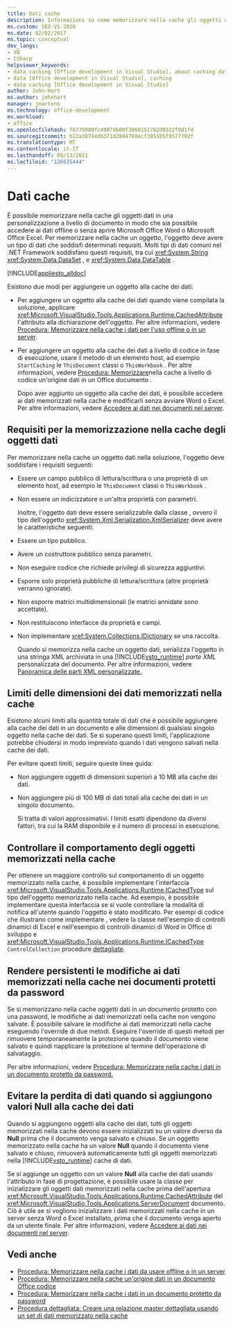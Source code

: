 ```yaml
---
title: Dati cache
description: Informazioni su come memorizzare nella cache gli oggetti dati in una personalizzazione a livello di documento in modo che sia possibile accedere ai dati offline o senza aprire Microsoft Office Word o Excel.
ms.custom: SEO-VS-2020
ms.date: 02/02/2017
ms.topic: conceptual
dev_langs:
- VB
- CSharp
helpviewer_keywords:
- data caching [Office development in Visual Studio], about caching data
- data [Office development in Visual Studio], caching
- data caching [Office development in Visual Studio]
author: John-Hart
ms.author: johnhart
manager: jmartens
ms.technology: office-development
ms.workload:
- office
ms.openlocfilehash: f8779089fc4987d600f3860151782d0322f9d1fd
ms.sourcegitcommit: b12a38744db371d2894769ecf305585f9577792f
ms.translationtype: MT
ms.contentlocale: it-IT
ms.lasthandoff: 09/13/2021
ms.locfileid: "126635444"
---
```

# <a name="cache-data"></a>Dati cache
  È possibile memorizzare nella cache gli oggetti dati in una personalizzazione a livello di documento in modo che sia possibile accedere ai dati offline o senza aprire Microsoft Office Word o Microsoft Office Excel. Per memorizzare nella cache un oggetto, l'oggetto deve avere un tipo di dati che soddisfi determinati requisiti. Molti tipi di dati comuni nel .NET Framework soddisfano questi requisiti, tra cui <xref:System.String> <xref:System.Data.DataSet> , e <xref:System.Data.DataTable> .

 [!INCLUDE[appliesto_alldoc](../vsto/includes/appliesto-alldoc-md.md)]

 Esistono due modi per aggiungere un oggetto alla cache dei dati:

- Per aggiungere un oggetto alla cache dei dati quando viene compilata la soluzione, applicare <xref:Microsoft.VisualStudio.Tools.Applications.Runtime.CachedAttribute> l'attributo alla dichiarazione dell'oggetto. Per altre informazioni, vedere [Procedura: Memorizzare nella cache i dati per l'uso offline o in un server](../vsto/how-to-cache-data-for-use-offline-or-on-a-server.md).

- Per aggiungere un oggetto alla cache dei dati a livello di codice in fase di esecuzione, usare il metodo di un elemento host, ad esempio `StartCaching` le `ThisDocument` classi o `ThisWorkbook` . Per altre informazioni, vedere [Procedura: Memorizzare](../vsto/how-to-programmatically-cache-a-data-source-in-an-office-document.md)nella cache a livello di codice un'origine dati in un Office documento .

  Dopo aver aggiunto un oggetto alla cache dei dati, è possibile accedere ai dati memorizzati nella cache e modificarli senza avviare Word o Excel. Per altre informazioni, vedere [Accedere ai dati nei documenti nel server](../vsto/accessing-data-in-documents-on-the-server.md).

## <a name="requirements-for-data-objects-to-be-cached"></a>Requisiti per la memorizzazione nella cache degli oggetti dati
 Per memorizzare nella cache un oggetto dati nella soluzione, l'oggetto deve soddisfare i requisiti seguenti:

- Essere un campo pubblico di lettura/scrittura o una proprietà di un elemento host, ad esempio le `ThisDocument` classi o `ThisWorkbook` .

- Non essere un indicizzatore o un'altra proprietà con parametri.

  Inoltre, l'oggetto dati deve essere serializzabile dalla classe , ovvero il tipo dell'oggetto <xref:System.Xml.Serialization.XmlSerializer> deve avere le caratteristiche seguenti:

- Essere un tipo pubblico.

- Avere un costruttore pubblico senza parametri.

- Non eseguire codice che richiede privilegi di sicurezza aggiuntivi.

- Esporre solo proprietà pubbliche di lettura/scrittura (altre proprietà verranno ignorate).

- Non esporre matrici multidimensionali (le matrici annidate sono accettate).

- Non restituiscono interfacce da proprietà e campi.

- Non implementare <xref:System.Collections.IDictionary> se una raccolta.

  Quando si memorizza nella cache un oggetto dati, serializza l'oggetto in una stringa XML archiviata in una [!INCLUDE[vsto_runtime](../vsto/includes/vsto-runtime-md.md)] *parte XML* personalizzata del documento. Per altre informazioni, vedere [Panoramica delle parti XML personalizzate.](../vsto/custom-xml-parts-overview.md)

## <a name="cached-data-size-limits"></a>Limiti delle dimensioni dei dati memorizzati nella cache
 Esistono alcuni limiti alla quantità totale di dati che è possibile aggiungere alla cache dei dati in un documento e alle dimensioni di qualsiasi singolo oggetto nella cache dei dati. Se si superano questi limiti, l'applicazione potrebbe chiudersi in modo imprevisto quando i dati vengono salvati nella cache dei dati.

 Per evitare questi limiti, seguire queste linee guida:

- Non aggiungere oggetti di dimensioni superiori a 10 MB alla cache dei dati.

- Non aggiungere più di 100 MB di dati totali alla cache dei dati in un singolo documento.

  Si tratta di valori approssimativi. I limiti esatti dipendono da diversi fattori, tra cui la RAM disponibile e il numero di processi in esecuzione.

## <a name="control-the-behavior-of-cached-objects"></a>Controllare il comportamento degli oggetti memorizzati nella cache
 Per ottenere un maggiore controllo sul comportamento di un oggetto memorizzato nella cache, è possibile implementare l'interfaccia <xref:Microsoft.VisualStudio.Tools.Applications.Runtime.ICachedType> sul tipo dell'oggetto memorizzato nella cache. Ad esempio, è possibile implementare questa interfaccia se si vuole controllare la modalità di notifica all'utente quando l'oggetto è stato modificato. Per esempi di codice che illustrano come implementare , vedere la classe nell'esempio di controlli dinamici di Excel e nell'esempio di controlli dinamici di Word in Office di sviluppo e <xref:Microsoft.VisualStudio.Tools.Applications.Runtime.ICachedType> `ControlCollection` procedure [dettagliate](../vsto/office-development-samples-and-walkthroughs.md).

## <a name="persist-changes-to-cached-data-in-password-protected-documents"></a>Rendere persistenti le modifiche ai dati memorizzati nella cache nei documenti protetti da password
 Se si memorizzano nella cache oggetti dati in un documento protetto con una password, le modifiche ai dati memorizzati nella cache non vengono salvate. È possibile salvare le modifiche ai dati memorizzati nella cache eseguendo l'override di due metodi. Eseguire l'override di questi metodi per rimuovere temporaneamente la protezione quando il documento viene salvato e quindi riapplicare la protezione al termine dell'operazione di salvataggio.

 Per altre informazioni, vedere [Procedura: Memorizzare nella cache i dati in un documento protetto da password.](../vsto/how-to-cache-data-in-a-password-protected-document.md)

## <a name="prevent-data-loss-when-adding-null-values-to-the-data-cache"></a>Evitare la perdita di dati quando si aggiungono valori Null alla cache dei dati
 Quando si aggiungono oggetti alla cache dei dati, tutti gli oggetti memorizzati nella cache devono essere inizializzati su un valore diverso da **Null** prima che il documento venga salvato e chiuso. Se un oggetto memorizzato nella cache ha un valore **Null** quando il documento viene salvato e chiuso, rimuoverà automaticamente tutti gli oggetti memorizzati nella [!INCLUDE[vsto_runtime](../vsto/includes/vsto-runtime-md.md)] cache di dati.

 Se si aggiunge un oggetto con un valore **Null** alla cache dei dati usando l'attributo in fase di progettazione, è possibile usare la classe per inizializzare gli oggetti dati memorizzati nella cache prima dell'apertura <xref:Microsoft.VisualStudio.Tools.Applications.Runtime.CachedAttribute> del <xref:Microsoft.VisualStudio.Tools.Applications.ServerDocument> documento. Ciò è utile se si vogliono inizializzare i dati memorizzati nella cache in un server senza Word o Excel installato, prima che il documento venga aperto da un utente finale. Per altre informazioni, vedere [Accedere ai dati nei documenti nel server](../vsto/accessing-data-in-documents-on-the-server.md).

## <a name="see-also"></a>Vedi anche
- [Procedura: Memorizzare nella cache i dati da usare offline o in un server](../vsto/how-to-cache-data-for-use-offline-or-on-a-server.md)
- [Procedura: Memorizzare nella cache un'origine dati in un documento Office codice](../vsto/how-to-programmatically-cache-a-data-source-in-an-office-document.md)
- [Procedura: Memorizzare nella cache i dati in un documento protetto da password](../vsto/how-to-cache-data-in-a-password-protected-document.md)
- [Procedura dettagliata: Creare una relazione master dettagliata usando un set di dati memorizzato nella cache](../vsto/walkthrough-creating-a-master-detail-relation-using-a-cached-dataset.md)
